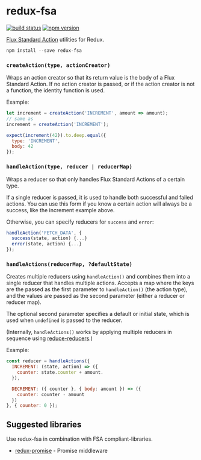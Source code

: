 redux-fsa
=========

[![build status](https://img.shields.io/travis/acdlite/redux-fsa/master.svg?style=flat-square)](https://travis-ci.org/acdlite/redux-fsa)
[![npm version](https://img.shields.io/npm/v/redux-fsa.svg?style=flat-square)](https://www.npmjs.com/package/redux)

[Flux Standard Action](https://github.com/acdlite/flux-standard-action) utilities for Redux.

```js
npm install --save redux-fsa
```

### `createAction(type, actionCreator)`

Wraps an action creator so that its return value is the body of a Flux Standard Action. If no action creator is passed, or if the action creator is not a function, the identity function is used.

Example:

```js
let increment = createAction('INCREMENT', amount => amount);
// same as
increment = createAction('INCREMENT');

expect(increment(42)).to.deep.equal({
  type: 'INCREMENT',
  body: 42
});
```

### `handleAction(type, reducer | reducerMap)`

Wraps a reducer so that only handles Flux Standard Actions of a certain type.

If a single reducer is passed, it is used to handle both successful and failed actions. You can use this form if you know a certain action will always be a success, like the increment example above.

Otherwise, you can specify reducers for `success` and `error`:

```js
handleAction('FETCH_DATA', {
  success(state, action) {...}
  error(state, action) {...}
});
```

### `handleActions(reducerMap, ?defaultState)`

Creates multiple reducers using `handleAction()` and combines them into a single reducer that handles multiple actions. Accepts a map where the keys are the passed as the first parameter to `handleAction()` (the action type), and the values are passed as the second parameter (either a reducer or reducer map).

The optional second parameter specifies a default or initial state, which is used when `undefined` is passed to the reducer.

(Internally, `handleActions()` works by applying multiple reducers in sequence using [reduce-reducers](https://github.com/acdlite/reduce-reducers).)

Example:

```js
const reducer = handleActions({
  INCREMENT: (state, action) => ({
    counter: state.counter + amount.
  }),

  DECREMENT: ({ counter }, { body: amount }) => ({
    counter: counter - amount
  })
}, { counter: 0 });
```

## Suggested libraries

Use redux-fsa in combination with FSA compliant-libraries.

- [redux-promise](https://github.com/acdlite/redux-promise) - Promise middleware
